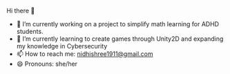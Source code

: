 Hi there 👋

<!--
**Nidhishree-S-P/Nidhishree-S-P** is a ✨ _special_ ✨ repository because its `README.md` (this file) appears on your GitHub profile.
-->

- 🔭  I’m currently working on a project to simplify math learning for ADHD students.
- 🌱 I’m currently learning to create games through Unity2D and expanding my knowledge in Cybersecurity 
- 📫 How to reach me: nidhishree1911@gmail.com
- 😄 Pronouns: she/her
<!--
- 👯 I’m looking to collaborate on ...
- 🤔 I’m looking for help with ...
- 💬 Ask me about ...
-->

